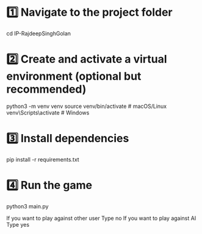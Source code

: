 # 1️⃣ Navigate to the project folder
cd IP-RajdeepSinghGolan

# 2️⃣ Create and activate a virtual environment (optional but recommended)
python3 -m venv venv
source venv/bin/activate  # macOS/Linux
venv\Scripts\activate  # Windows

# 3️⃣ Install dependencies
pip install -r requirements.txt

# 4️⃣ Run the game
python3 main.py

If you want to play against other user
Type no
If you want to play against AI
Type yes